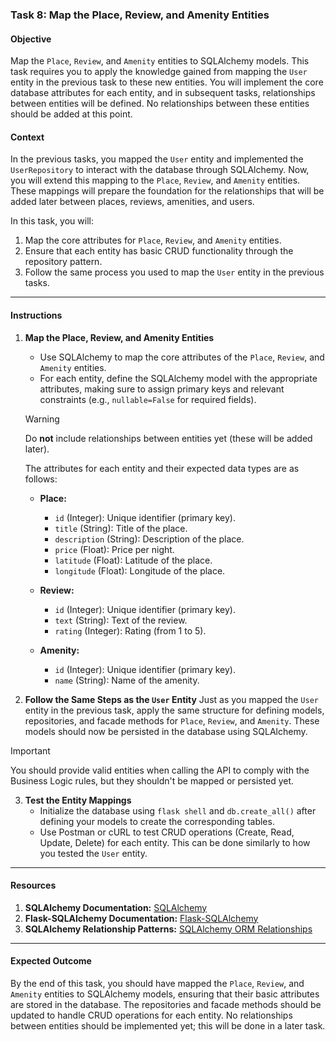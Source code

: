 ### Task 8: Map the Place, Review, and Amenity Entities

#### Objective
Map the `Place`, `Review`, and `Amenity` entities to SQLAlchemy models. This task requires you to apply the knowledge gained from mapping the `User` entity in the previous task to these new entities. You will implement the core database attributes for each entity, and in subsequent tasks, relationships between entities will be defined. No relationships between these entities should be added at this point.

#### Context
In the previous tasks, you mapped the `User` entity and implemented the `UserRepository` to interact with the database through SQLAlchemy. Now, you will extend this mapping to the `Place`, `Review`, and `Amenity` entities. These mappings will prepare the foundation for the relationships that will be added later between places, reviews, amenities, and users.

In this task, you will:
1. Map the core attributes for `Place`, `Review`, and `Amenity` entities.
2. Ensure that each entity has basic CRUD functionality through the repository pattern.
3. Follow the same process you used to map the `User` entity in the previous tasks.

---

#### Instructions

1. **Map the Place, Review, and Amenity Entities**

   - Use SQLAlchemy to map the core attributes of the `Place`, `Review`, and `Amenity` entities.
   - For each entity, define the SQLAlchemy model with the appropriate attributes, making sure to assign primary keys and relevant constraints (e.g., `nullable=False` for required fields).

   > [!WARNING]
   > Do **not** include relationships between entities yet (these will be added later).
   
   The attributes for each entity and their expected data types are as follows:
   - **Place:**
     - `id` (Integer): Unique identifier (primary key).
     - `title` (String): Title of the place.
     - `description` (String): Description of the place.
     - `price` (Float): Price per night.
     - `latitude` (Float): Latitude of the place.
     - `longitude` (Float): Longitude of the place.
   
   - **Review:**
     - `id` (Integer): Unique identifier (primary key).
     - `text` (String): Text of the review.
     - `rating` (Integer): Rating (from 1 to 5).
   
   - **Amenity:**
     - `id` (Integer): Unique identifier (primary key).
     - `name` (String): Name of the amenity.

2. **Follow the Same Steps as the `User` Entity**
   Just as you mapped the `User` entity in the previous task, apply the same structure for defining models, repositories, and facade methods for `Place`, `Review`, and `Amenity`. These models should now be persisted in the database using SQLAlchemy.

> [!IMPORTANT] 
> You should provide valid entities when calling the API to comply with the Business Logic rules, but they shouldn't be mapped or persisted yet.

3. **Test the Entity Mappings**
   - Initialize the database using `flask shell` and `db.create_all()` after defining your models to create the corresponding tables.
   - Use Postman or cURL to test CRUD operations (Create, Read, Update, Delete) for each entity. This can be done similarly to how you tested the `User` entity.

---

#### Resources
1. **SQLAlchemy Documentation:** [SQLAlchemy](https://docs.sqlalchemy.org/en/20/)
2. **Flask-SQLAlchemy Documentation:** [Flask-SQLAlchemy](https://flask-sqlalchemy.palletsprojects.com/en/2.x/)
3. **SQLAlchemy Relationship Patterns:** [SQLAlchemy ORM Relationships](https://docs.sqlalchemy.org/en/20/orm/relationships.html)

---

#### Expected Outcome
By the end of this task, you should have mapped the `Place`, `Review`, and `Amenity` entities to SQLAlchemy models, ensuring that their basic attributes are stored in the database. The repositories and facade methods should be updated to handle CRUD operations for each entity. No relationships between entities should be implemented yet; this will be done in a later task.
